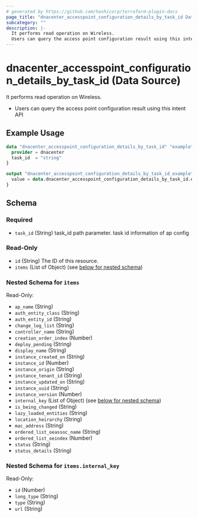 ```yaml
---
# generated by https://github.com/hashicorp/terraform-plugin-docs
page_title: "dnacenter_accesspoint_configuration_details_by_task_id Data Source - terraform-provider-dnacenter"
subcategory: ""
description: |-
  It performs read operation on Wireless.
  Users can query the access point configuration result using this intent API
---
```


# dnacenter_accesspoint_configuration_details_by_task_id (Data Source)

It performs read operation on Wireless.

- Users can query the access point configuration result using this intent API

## Example Usage

```terraform
data "dnacenter_accesspoint_configuration_details_by_task_id" "example" {
  provider = dnacenter
  task_id  = "string"
}

output "dnacenter_accesspoint_configuration_details_by_task_id_example" {
  value = data.dnacenter_accesspoint_configuration_details_by_task_id.example.items
}
```

<!-- schema generated by tfplugindocs -->
## Schema

### Required

- `task_id` (String) task_id path parameter. task id information of ap config

### Read-Only

- `id` (String) The ID of this resource.
- `items` (List of Object) (see [below for nested schema](#nestedatt--items))

<a id="nestedatt--items"></a>
### Nested Schema for `items`

Read-Only:

- `ap_name` (String)
- `auth_entity_class` (String)
- `auth_entity_id` (String)
- `change_log_list` (String)
- `controller_name` (String)
- `creation_order_index` (Number)
- `deploy_pending` (String)
- `display_name` (String)
- `instance_created_on` (String)
- `instance_id` (Number)
- `instance_origin` (String)
- `instance_tenant_id` (String)
- `instance_updated_on` (String)
- `instance_uuid` (String)
- `instance_version` (Number)
- `internal_key` (List of Object) (see [below for nested schema](#nestedobjatt--items--internal_key))
- `is_being_changed` (String)
- `lazy_loaded_entities` (String)
- `location_heirarchy` (String)
- `mac_address` (String)
- `ordered_list_oeassoc_name` (String)
- `ordered_list_oeindex` (Number)
- `status` (String)
- `status_details` (String)

<a id="nestedobjatt--items--internal_key"></a>
### Nested Schema for `items.internal_key`

Read-Only:

- `id` (Number)
- `long_type` (String)
- `type` (String)
- `url` (String)
